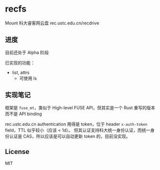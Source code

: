 # recfs

Mount 科大睿客网云盘 rec.ustc.edu.cn/recdrive

## 进度

目前还处于 Alpha 阶段

已实现的功能：

- list, attrs
  - 可使用 ls

## 实现笔记

框架是 `fuse_mt`，类似于 High-level FUSE API，但其实是一个 Rust 重写的版本而不是 API binding

rec.ustc.edu.cn authentication 用得是 token，位于 header `x-auth-token` field，TTL 似乎较小（应该 < 1d）。
但其认证支持科大统一身份认证，而统一身份认证是 CAS，所以应该是可以自动更新 token 的，目前没实现。

## License

MIT
